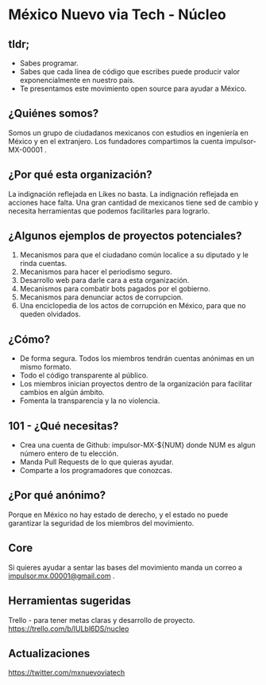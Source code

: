 # México Nuevo via Tech - Núcleo

## tldr;

- Sabes programar.
- Sabes que cada línea de código que escribes puede producir valor exponencialmente en nuestro país.
- Te presentamos este movimiento open source para ayudar a México.

## ¿Quiénes somos?

Somos un grupo de ciudadanos mexicanos con estudios en ingeniería en México y en el extranjero. Los fundadores compartimos la cuenta impulsor-MX-00001 .

## ¿Por qué esta organización?

La indignación reflejada en Likes no basta. 
La indignación reflejada en acciones hace falta.
Una gran cantidad de mexicanos tiene sed de cambio y necesita herramientas que podemos facilitarles para lograrlo.

## ¿Algunos ejemplos de proyectos potenciales?

1. Mecanismos para que el ciudadano común localice a su diputado y le rinda cuentas.
2. Mecanismos para hacer el periodismo seguro.
3. Desarrollo web para darle cara a esta organización.
4. Mecanismos para combatir bots pagados por el gobierno.
5. Mecanismos para denunciar actos de corrupcion.
6. Una enciclopedia de los actos de corrupción en México, para que no queden olvidados.

## ¿Cómo?

- De forma segura. Todos los miembros tendrán cuentas anónimas en un mismo formato.
- Todo el código transparente al público.
- Los miembros inician proyectos dentro de la organización para facilitar cambios en algún ámbito.
- Fomenta la transparencia y la no violencia.

## 101 - ¿Qué necesitas?

- Crea una cuenta de Github: impulsor-MX-${NUM} donde NUM es algun número entero de tu elección.
- Manda Pull Requests de lo que quieras ayudar.
- Comparte a los programadores que conozcas.

## ¿Por qué anónimo?

Porque en México no hay estado de derecho, y el estado no puede garantizar la seguridad de los miembros del movimiento.

## Core

Si quieres ayudar a sentar las bases del movimiento manda un correo a impulsor.mx.00001@gmail.com .

## Herramientas sugeridas

Trello - para tener metas claras y desarrollo de proyecto.
https://trello.com/b/lULbl6DS/nucleo

## Actualizaciones

https://twitter.com/mxnuevoviatech
